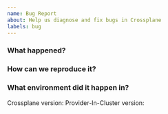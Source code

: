 ```yaml
---
name: Bug Report
about: Help us diagnose and fix bugs in Crossplane
labels: bug
---
```

<!--
Thank you for helping to improve Crossplane!

Please be sure to search for open issues before raising a new one. We use issues for bug reports and feature requests. Please find us at https://slack.crossplane.io for questions, support, and discussion.
-->

### What happened?
<!--
Please let us know what behaviour you expected and how Crossplane diverged from that behaviour.
-->


### How can we reproduce it?
<!--
Help us to reproduce your bug as succinctly and precisely as possible. Artifacts such as example manifests or a script that triggers the issue are highly appreciated!
-->

### What environment did it happen in?
Crossplane version: 
Provider-In-Cluster version: 

<!--
Include at least the version or commit of Crossplane you were running. Consider also including your:

* Cloud provider or hardware configuration
* Kubernetes version (use `kubectl version`)
* Kubernetes distribution (e.g. Tectonic, GKE, OpenShift)
* OS (e.g. from /etc/os-release)
* Kernel (e.g. `uname -a`)
-->
